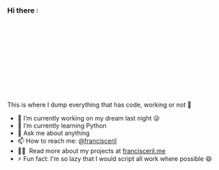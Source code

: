 ### Hi there <img src="https://media.giphy.com/media/hvRJCLFzcasrR4ia7z/giphy.gif" width="5%">

This is where I dump everything that has code, working or not :rofl:

- 🔭 I’m currently working on my dream last night 😜
- 🌱 I’m currently learning Python
- 💬 Ask me about anything
- 📫 How to reach me: [@francisceril](https://twitter.com/francisceril)
- 👨‍💻 &nbsp;Read more about my projects at [francisceril.me](https://www.francisceril.me)
- ⚡ Fun fact: I'm so lazy that I would script all work where possible 😄
